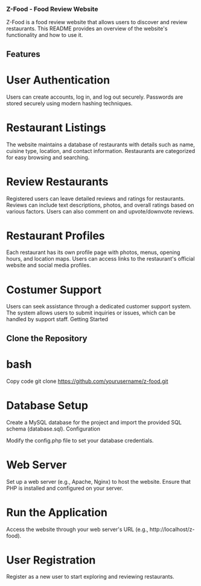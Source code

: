 
### Z-Food - Food Review Website

Z-Food is a food review website that allows users to discover and review restaurants. This README provides an overview of the website's functionality and how to use it.

## Features

# User Authentication


Users can create accounts, log in, and log out securely.
Passwords are stored securely using modern hashing techniques.

# Restaurant Listings

The website maintains a database of restaurants with details such as name, cuisine type, location, and contact information.
Restaurants are categorized for easy browsing and searching.

# Review Restaurants


Registered users can leave detailed reviews and ratings for restaurants.
Reviews can include text descriptions, photos, and overall ratings based on various factors.
Users can also comment on and upvote/downvote reviews.

# Restaurant Profiles


Each restaurant has its own profile page with photos, menus, opening hours, and location maps.
Users can access links to the restaurant's official website and social media profiles.

# Costumer Support


Users can seek assistance through a dedicated customer support system.
The system allows users to submit inquiries or issues, which can be handled by support staff.
Getting Started

## Clone the Repository


# bash
Copy code
git clone https://github.com/yourusername/z-food.git

# Database Setup


Create a MySQL database for the project and import the provided SQL schema (database.sql).
Configuration

Modify the config.php file to set your database credentials.

# Web Server


Set up a web server (e.g., Apache, Nginx) to host the website.
Ensure that PHP is installed and configured on your server.

# Run the Application


Access the website through your web server's URL (e.g., http://localhost/z-food).

# User Registration


Register as a new user to start exploring and reviewing restaurants.
